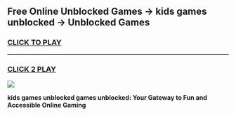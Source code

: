 
## Free Online Unblocked Games → kids games unblocked → Unblocked Games
<h3>
<a href="https://premium.freeplayer.one?title=kids_games_unblocked&ref=21F">CLICK TO PLAY</a></h3>
<hr>

<h3>
<a href="https://premium.freeplayer.one?title=kids_games_unblocked&ref=21F">CLICK 2 PLAY</a>
  
</h3>

<a href="https://premium.freeplayer.one?title=kids_games_unblocked&ref=21F/"><img src="https://clearcache.store/games.png"></a>


**kids games unblocked games unblocked: Your Gateway to Fun and Accessible Online Gaming**
